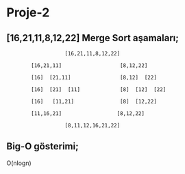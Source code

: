 # Proje-2
## [16,21,11,8,12,22] Merge Sort aşamaları;

                       [16,21,11,8,12,22]
           
            [16,21,11]                   [8,12,22]

            [16]  [21,11]                [8,12]  [22]
 
            [16]  [21]  [11]             [8]  [12]  [22]
 
            [16]   [11,21]               [8]  [12,22]

            [11,16,21]                  [8,12,22]

                       [8,11,12,16,21,22]
           
## Big-O gösterimi;
O(nlogn)
